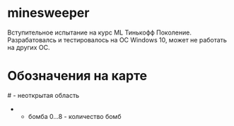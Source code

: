 # minesweeper
Вступительное испытание на курс ML Тинькофф Поколение. Разрабатовалсь и тестировалось на ОС Windows 10, может не работать на других ОС.

# Обозначения на карте
\# - неоткрытая область
* - бомба
0...8 - количество бомб
